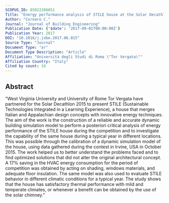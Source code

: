 ```yaml
---
SCOPUS_ID: 85022206051
Title: "Energy performance analysis of STILE house at the Solar Decathlon 2015: Lessons learned"
Author: "Cornaro C."
Journal: "Journal of Building Engineering"
Publication Date: {'$date': '2017-09-01T00:00:00Z'}
Publication Year: 2017
DOI: "10.1016/j.jobe.2017.06.015"
Source Type: "Journal"
Document Type: "ar"
Document Type Description: "Article"
Affiliation: "Università degli Studi di Roma \"Tor Vergata\""
Affiliation Country: "Italy"
Cited by count: 16
---
```


## Abstract
"West Virginia University and University of Rome Tor Vergata have partnered for the Solar Decathlon 2015 to present STILE (Sustainable Technologies Integrated in a Learning Experience), a house that merges Italian and Appalachian design concepts with innovative energy techniques. The aim of the work is the construction of a reliable and accurate dynamic building simulation model to perform a posteriori critical analysis of energy performance of the STILE house during the competition and to investigate the capability of the same house during a typical year in different locations. This was possible through the calibration of a dynamic simulation model of the house, using data gathered during the contest in Irvine, USA in October 2015. The work helped us to better understand the problems faced and to find optimized solutions that did not alter the original architectural concept. A 17% saving in the HVAC energy consumption for the period of competition was obtained by acting on shading, windows materials, and adequate floor insulation. The same model was also used to evaluate STILE behavior in different climatic conditions for a typical year. The study shows that the house has satisfactory thermal performance with mild and temperate climates, or whenever a benefit can be obtained by the use of the solar chimney."
